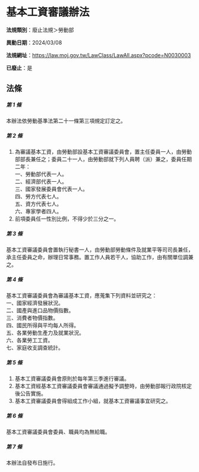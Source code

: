 # 基本工資審議辦法

**法規類別**：廢止法規＞勞動部

**異動日期**：2024/03/08  

**法規網址**：https://law.moj.gov.tw/LawClass/LawAll.aspx?pcode=N0030003

**已廢止**：是



## 法條
##### 第 1 條
本辦法依勞動基準法第二十一條第三項規定訂定之。

##### 第 2 條
1. 為審議基本工資，由勞動部設基本工資審議委員會，置主任委員一人，由勞動部部長兼任之；委員二十一人，由勞動部就下列人員聘（派）兼之，委員任期二年：  
一、勞動部代表一人。  
二、經濟部代表一人。  
三、國家發展委員會代表一人。  
四、勞方代表七人。  
五、資方代表七人。  
六、專家學者四人。
1. 前項委員任一性別比例，不得少於三分之一。

##### 第 3 條
基本工資審議委員會置執行秘書一人，由勞動部勞動條件及就業平等司司長兼任，承主任委員之命，辦理日常事務。置工作人員若干人，協助工作，由有關單位調兼之。

##### 第 4 條
基本工資審議委員會為審議基本工資，應蒐集下列資料並研究之：  
一、國家經濟發展狀況。  
二、國產與進口品物價指數。  
三、消費者物價指數。  
四、國民所得與平均每人所得。  
五、各業勞動生產力及就業狀況。  
六、各業勞工工資。  
七、家庭收支調查統計。  

##### 第 5 條
1. 基本工資審議委員會原則於每年第三季進行審議。
1. 基本工資經基本工資審議委員會審議通過擬予調整時，由勞動部報行政院核定後公告實施。
1. 基本工資審議委員會得組成工作小組，就基本工資審議事宜研究之。

##### 第 6 條
基本工資審議委員會委員、職員均為無給職。

##### 第 7 條
本辦法自發布日施行。　　　


